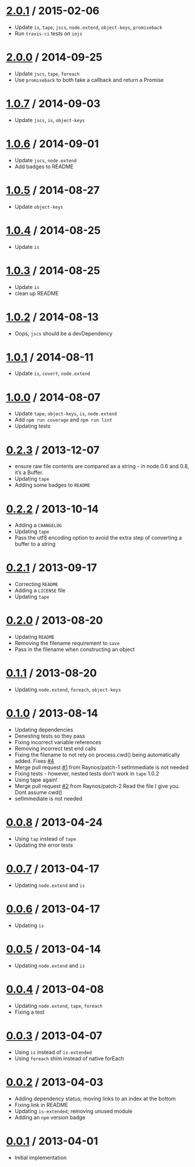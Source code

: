 [2.0.1](https://github.com/ljharb/node-json-file/releases/tag/v2.0.1) / 2015-02-06
==================
  * Update `is`, `tape`, `jscs`, `node.extend`, `object-keys`, `promiseback`
  * Run `travis-ci` tests on `iojs`

[2.0.0](https://github.com/ljharb/node-json-file/releases/tag/v2.0.0) / 2014-09-25
==================
  * Update `jscs`, `tape`, `foreach`
  * Use `promiseback` to both take a callback and return a Promise

[1.0.7](https://github.com/ljharb/node-json-file/releases/tag/v1.0.7) / 2014-09-03
==================
  * Update `jscs`, `is`, `object-keys`

[1.0.6](https://github.com/ljharb/node-json-file/releases/tag/v1.0.6) / 2014-09-01
==================
  * Update `jscs`, `node.extend`
  * Add badges to README

[1.0.5](https://github.com/ljharb/node-json-file/releases/tag/v1.0.5) / 2014-08-27
==================
  * Update `object-keys`

[1.0.4](https://github.com/ljharb/node-json-file/releases/tag/v1.0.4) / 2014-08-25
==================
  * Update `is`

[1.0.3](https://github.com/ljharb/node-json-file/releases/tag/v1.0.3) / 2014-08-25
==================
  * Update `is`
  * clean up README

[1.0.2](https://github.com/ljharb/node-json-file/releases/tag/v1.0.2) / 2014-08-13
==================
  * Oops, `jscs` should be a devDependency

[1.0.1](https://github.com/ljharb/node-json-file/releases/tag/v1.0.1) / 2014-08-11
==================
  * Update `is`, `covert`, `node.extend`

[1.0.0](https://github.com/ljharb/node-json-file/releases/tag/v1.0.0) / 2014-08-07
==================
  * Update `tape`, `object-keys`, `is`, `node.extend`
  * Add `npm run coverage` and `npm run lint`
  * Updating tests

[0.2.3](https://github.com/ljharb/node-json-file/releases/tag/v0.2.3) / 2013-12-07
==================
  * ensure raw file contents are compared as a string - in node 0.6 and 0.8, it’s a Buffer.
  * Updating `tape`
  * Adding some badges to `README`

[0.2.2](https://github.com/ljharb/node-json-file/releases/tag/v0.2.2) / 2013-10-14
==================
  * Adding a `CHANGELOG`
  * Updating `tape`
  * Pass the utf8 encoding option to avoid the extra step of converting a buffer to a string

[0.2.1](https://github.com/ljharb/node-json-file/releases/tag/v0.2.1) / 2013-09-17
==================
  * Correcting `README`
  * Adding a `LICENSE` file
  * Updating `tape`

[0.2.0](https://github.com/ljharb/node-json-file/releases/tag/v0.2.0) / 2013-08-20
==================
  * Updating `README`
  * Removing the filename requirement to `save`
  * Pass in the filename when constructing an object

[0.1.1](https://github.com/ljharb/node-json-file/releases/tag/v0.1.1) / 2013-08-20
==================
  * Updating `node.extend`, `foreach`, `object-keys`

[0.1.0](https://github.com/ljharb/node-json-file/releases/tag/v0.1.0) / 2013-08-14
==================
  * Updating dependencies
  * Denesting tests so they pass
  * Fixing incorrect variable references
  * Removing incorrect test end calls
  * Fixing the filename to not rely on process.cwd() being automatically added. Fixes [#4](https://github.com/ljharb/node-json-file/issues/4)
  * Merge pull request [#1](https://github.com/ljharb/node-json-file/issues/1) from Raynos/patch-1
    setImmediate is not needed
  * Fixing tests - however, nested tests don't work in `tape` 1.0.2
  * Using tape again!
  * Merge pull request [#2](https://github.com/ljharb/node-json-file/issues/2) from Raynos/patch-2
    Read the file I give you. Dont assume cwd()
  * setImmediate is not needed

[0.0.8](https://github.com/ljharb/node-json-file/releases/tag/v0.0.8) / 2013-04-24
==================
  * Using `tap` instead of `tape`
  * Updating the error tests

[0.0.7](https://github.com/ljharb/node-json-file/releases/tag/v0.0.7) / 2013-04-17
==================
  * Updating `node.extend` and `is`

[0.0.6](https://github.com/ljharb/node-json-file/releases/tag/v0.0.6) / 2013-04-17
==================
  * Updating `is`

[0.0.5](https://github.com/ljharb/node-json-file/releases/tag/v0.0.5) / 2013-04-14
==================
  * Updating `node.extend` and `is`

[0.0.4](https://github.com/ljharb/node-json-file/releases/tag/v0.0.4) / 2013-04-08
==================
  * Updating `node.extend`, `tape`, `foreach`
  * Fixing a test

[0.0.3](https://github.com/ljharb/node-json-file/releases/tag/v0.0.3) / 2013-04-07
==================
  * Using `is` instead of `is-extended`
  * Using `foreach` shim instead of native forEach

[0.0.2](https://github.com/ljharb/node-json-file/releases/tag/v0.0.2) / 2013-04-03
==================
  * Adding dependency status; moving links to an index at the bottom
  * Fixing link in README
  * Updating `is-extended`; removing unused module
  * Adding an `npm` version badge

[0.0.1](https://github.com/ljharb/node-json-file/releases/tag/v0.0.1) / 2013-04-01
==================
  * Initial implementation

